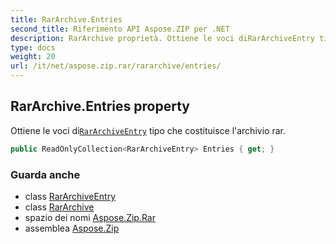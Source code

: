 ```yaml
---
title: RarArchive.Entries
second_title: Riferimento API Aspose.ZIP per .NET
description: RarArchive proprietà. Ottiene le voci diRarArchiveEntry tipo che costituisce larchivio rar.
type: docs
weight: 20
url: /it/net/aspose.zip.rar/rararchive/entries/
---
```

## RarArchive.Entries property

Ottiene le voci di[`RarArchiveEntry`](../../rararchiveentry/) tipo che costituisce l'archivio rar.

```csharp
public ReadOnlyCollection<RarArchiveEntry> Entries { get; }
```

### Guarda anche

* class [RarArchiveEntry](../../rararchiveentry/)
* class [RarArchive](../)
* spazio dei nomi [Aspose.Zip.Rar](../../rararchive/)
* assemblea [Aspose.Zip](../../../)


